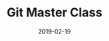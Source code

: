 ---
title: "Git Master Class"
date: "2019-02-19"
duration: "6h over 3 sessions"
audience: "~30 engineers"
customer: "Algolia"
customerURL: "https://www.algolia.com/"
---